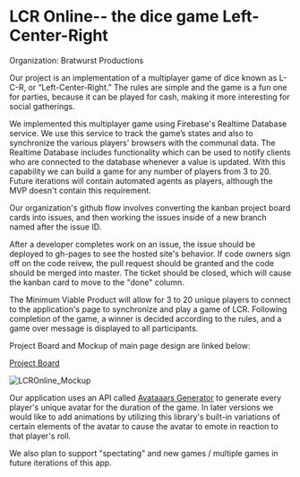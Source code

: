 # LCR Online-- the dice game Left-Center-Right

Organization: Bratwurst Productions

Our project is an implementation of a multiplayer game of dice known as L-C-R, or “Left-Center-Right.” The rules are simple and the game is a fun one for parties, because it can be played for cash, making it more interesting for social gatherings.

We implemented this multiplayer game using Firebase's Realtime Database service. We use this service to track the game’s states and also to synchronize the various players' browsers with the communal data. The Realtime Database includes functionality which can be used to notify clients who are connected to the database whenever a value is updated. With this capability we can build a game for any number of players from 3 to 20. Future iterations will contain automated agents as players, although the MVP doesn't contain this requirement.

Our organization's github flow involves converting the kanban project board cards into issues, and then working the issues inside of a new branch named after the issue ID.

After a developer completes work on an issue, the issue should be deployed to gh-pages to see the hosted site's behavior. If code owners sign off on the code reivew, the pull request should be granted and the code should be merged into master. The ticket should be closed, which will cause the kanban card to move to the "done" column.

The Minimum Viable Product will allow for 3 to 20 unique players to connect to the application's page to synchronize and play a game of LCR. Following completion of the game, a winner is decided according to the rules, and a game over message is displayed to all participants.

Project Board and Mockup of main page design are linked below:

[Project Board](https://github.com/bratwurst-productions/LCR-Game/projects/1)


![LCROnline_Mockup](https://user-images.githubusercontent.com/46508146/56332224-1db49880-6155-11e9-9797-3b8e2d210599.png)

Our application uses an API called [Avataaars Generator](https://getavataaars.com) to generate every player's unique avatar for the duration of the game. In later versions we would like to add animations by utilizing this library's built-in variations of certain elements of the avatar to cause the avatar to emote in reaction to that player's roll.

We also plan to support "spectating" and new games / multiple games in future iterations of this app.
